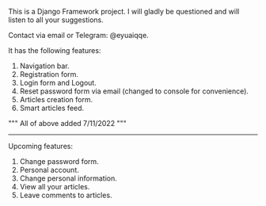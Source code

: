 This is a Django Framework project.
I will gladly be questioned and will listen to all your suggestions.

Contact via email or Telegram: @eyuaiqqe.

It has the following features:
 1) Navigation bar.
 2) Registration form.
 3) Login form and Logout.
 4) Reset password form via email (changed to console for convenience).
 5) Articles creation form.
 6) Smart articles feed.
 
 """ All of above added 7/11/2022 """
 
 ----------------------------
 
Upcoming features:
 1) Change password form.
 2) Personal account.
 3) Change personal information.
 4) View all your articles.
 5) Leave comments to articles.
 
